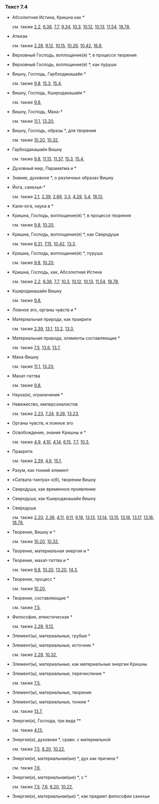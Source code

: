 ### Текст 7.4
	
- Абсолютная Истина, Кришна как \*

	см. также  [2.2](../02/0202.md),  [6.38](../06/0638.md),  [7.7](../07/0707.md),  [9.34](../09/0934.md),  [10.3](../10/1003.md),  [10.12](../10/1012.md),  [10.13](../10/1013.md),  [11.54](../11/1154.md),  [18.78](../18/1878.md), 
	
- Атеизм

	см. также  [2.28](../02/0228.md),  [9.12](../09/0912.md),  [10.15](../10/1015.md),  [10.26](../10/1026.md),  [10.42](../10/1042.md),  [16.8](../16/1608.md), 
	
- Верховный Господь, воплощение(я) \*, в процессе творения

	
- Верховный Господь, воплощение(я) \*, как пуруши

	
- Вишну, Господь, Гарбходакашайи \*

	см. также  [9.8](../09/0908.md),  [15.3](../15/1503.md),  [15.4](../15/1504.md), 
	
- Вишну, Господь, Кширодакашайи \*

	см. также  [9.8](../09/0908.md), 
	
- Вишну, Господь, Маха-\*

	см. также  [11.1](../11/1101.md),  [13.20](../13/1320.md), 
	
- Вишну, Господь, образы \*, для творения

	см. также  [10.20](../10/1020.md),  [10.32](../10/1032.md), 
	
- Гарбходакашайи Вишну

	см. также  [9.8](../09/0908.md),  [11.15](../11/1115.md),  [11.37](../11/1137.md),  [15.3](../15/1503.md),  [15.4](../15/1504.md), 
	
- Духовный мир, Параматма и \*

	
- Знание, духовное \*, о различных образах Вишну

	
- Йога, санкхья-\*

	см. также  [2.1](../02/0201.md),  [2.39](../02/0239.md),  [2.66](../02/0266.md),  [3.3](../03/0303.md),  [4.28](../04/0428.md),  [5.4](../05/0504.md),  [18.13](../18/1813.md), 
	
- Кали-юга, наука в \*

	
- Кришна, Господь, воплощение(я) \*, в процессе творения

	см. также  [9.8](../09/0908.md),  [10.20](../10/1020.md), 
	
- Кришна, Господь, воплощение(я) \*, как Сверхдуши

	см. также  [6.31](../06/0631.md),  [7.15](../07/0715.md),  [10.42](../10/1042.md),  [13.3](../13/1303.md), 
	
- Кришна, Господь, воплощение(я) \*, пуруша

	см. также  [9.8](../09/0908.md),  [10.20](../10/1020.md), 
	
- Кришна, Господь, как, Абсолютная Истина

	см. также  [2.2](../02/0202.md),  [6.38](../06/0638.md),  [7.7](../07/0707.md),  [10.3](../10/1003.md),  [10.12](../10/1012.md),  [10.13](../10/1013.md),  [11.54](../11/1154.md),  [18.78](../18/1878.md), 
	
- Кширодакашайи Вишну

	см. также  [9.8](../09/0908.md), 
	
- Ложное эго, органы чувств и \*

	
- Материальная природа, как пракрити

	см. также  [2.39](../02/0239.md),  [13.1](../13/1301.md),  [13.2](../13/1302.md),  [13.3](../13/1303.md), 
	
- Материальная природа, элементы составляющие \*

	см. также  [7.5](../07/0705.md),  [13.6](../13/1306.md),  [13.7](../13/1307.md), 
	
- Маха-Вишну

	см. также  [11.1](../11/1101.md),  [13.20](../13/1320.md), 
	
- Махат-таттва

	см. также  [9.8](../09/0908.md), 
	
- Наука(и), ограничения \*

	
- Невежество, имперсоналистов

	см. также  [2.23](../02/0223.md),  [7.24](../07/0724.md),  [9.26](../09/0926.md),  [13.23](../13/1323.md), 
	
- Органы чувств, и ложное эго

	
- Освобождение, знание Кришны и \*

	см. также  [4.9](../04/0409.md),  [4.10](../04/0410.md),  [4.14](../04/0414.md),  [6.15](../06/0615.md),  [7.7](../07/0707.md),  [10.3](../10/1003.md), 
	
- Пракрити

	см. также  [2.39](../02/0239.md),  [4.6](../04/0406.md),  [15.1](../15/1501.md), 
	
- Разум, как тонкий элемент

	
- «Сатвата-тантра» о(б), творении Вишну

	
- Сверхдуша, как временное проявление

	
- Сверхдуша, как Кширодакашайи Вишну

	
- Сверхдуша

	см. также  [2.20](../02/0220.md),  [2.39](../02/0239.md),  [4.11](../04/0411.md),  [9.11](../09/0911.md),  [9.18](../09/0918.md),  [13.13](../13/1313.md),  [13.14](../13/1314.md),  [13.15](../13/1315.md),  [13.16](../13/1316.md),  [13.17](../13/1317.md),  [13.18](../13/1318.md),  [18.78](../18/1878.md), 
	
- Творение, Вишну и \*

	см. также  [10.20](../10/1020.md),  [10.32](../10/1032.md), 
	
- Творение, материальная энергия и \*

	
- Творение, махат-таттва и \*

	см. также  [9.8](../09/0908.md),  [10.20](../10/1020.md),  [13.20](../13/1320.md),  [14.3](../14/1403.md), 
	
- Творение, процесс \*

	см. также  [10.20](../10/1020.md), 
	
- Творение, составляющие \*

	см. также  [7.5](../07/0705.md), 
	
- Философия, атеистическая \*

	см. также  [2.28](../02/0228.md),  [9.12](../09/0912.md), 
	
- Элемент(ы), материальные, грубые \*

	
- Элемент(ы), материальные, источник \*

	см. также  [2.28](../02/0228.md),  [10.32](../10/1032.md), 
	
- Элемент(ы), материальные, как материальные энергии Кришны

	
- Элемент(ы), материальные, перечисление \*

	см. также  [7.5](../07/0705.md), 
	
- Элемент(ы), материальные, творения

	
- Элемент(ы), материальные, тонкие \*

	см. также  [13.7](../13/1307.md), 
	
- Энергия(и), Господа, три вида \*\*

	см. также  [4.13](../04/0413.md), 
	
- Энергия(и), духовная \*, сравн. с материальной

	см. также  [7.5](../07/0705.md),  [8.20](../08/0820.md),  [10.22](../10/1022.md), 
	
- Энергия(и), материальная(ые) \*, дух как причина \*

	см. также  [7.6](../07/0706.md), 
	
- Энергия(и), материальная(ые) \*, с \*

	см. также  [7.5](../07/0705.md),  [7.6](../07/0706.md),  [8.20](../08/0820.md),  [10.22](../10/1022.md), 
	
- Энергия(и), материальная(ые) \*, как предмет философии санкхьи

